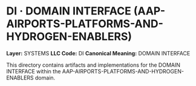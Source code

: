 # DI · DOMAIN INTERFACE (AAP-AIRPORTS-PLATFORMS-AND-HYDROGEN-ENABLERS)

**Layer:** SYSTEMS
**LLC Code:** DI
**Canonical Meaning:** DOMAIN INTERFACE

This directory contains artifacts and implementations for the DOMAIN INTERFACE within the AAP-AIRPORTS-PLATFORMS-AND-HYDROGEN-ENABLERS domain.
